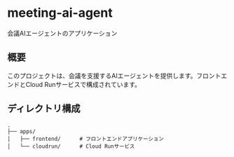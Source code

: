 # meeting-ai-agent
会議AIエージェントのアプリケーション

## 概要
このプロジェクトは、会議を支援するAIエージェントを提供します。フロントエンドとCloud Runサービスで構成されています。

## ディレクトリ構成
```
.
├── apps/
│   ├── frontend/      # フロントエンドアプリケーション
│   └── cloudrun/      # Cloud Runサービス
```
